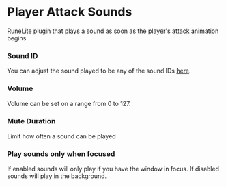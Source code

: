 # Player Attack Sounds
RuneLite plugin that plays a sound as soon as the player's attack animation begins

### Sound ID
You can adjust the sound played to be any of the sound IDs [here](https://oldschool.runescape.wiki/w/List_of_in-game_sound_IDs).
### Volume
Volume can be set on a range from 0 to 127.
### Mute Duration
Limit how often a sound can be played
### Play sounds only when focused
If enabled sounds will only play if you have the window in focus. If disabled sounds will play in the background.